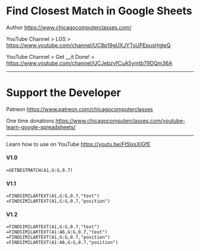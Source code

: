 # Find Closest Match in Google Sheets

Author https://www.chicagocomputerclasses.com/

YouTube Channel > LGS > https://www.youtube.com/channel/UC8p19gUXJYTsUPEpusHgteQ

YouTube Channel > Get __it Done! > https://www.youtube.com/channel/UCJebzvfCuA5ymtb79DQm36A

-----------------------------------------------

# Support the Developer

Patreon https://www.patreon.com/chicagocomputerclasses

One time donations https://www.chicagocomputerclasses.com/youtube-learn-google-spreadsheets/

-----------------------------------------------

Learn how to use on YouTube https://youtu.be/Ft5lxsXIGfE

#### V1.0
<code>=GETBESTMATCH(A1,G:G,0.7)</code>

#### V1.1
<code>=FINDSIMILARTEXT(A1,G:G,0.7,"text")</code></br>
<code>=FINDSIMILARTEXT(A1,G:G,0.7,"position")</code>

#### V1.2
<code>=FINDSIMILARTEXT(A1,G:G,0.7,"text")</code></br>
<code>=FINDSIMILARTEXT(A1:A6,G:G,0.7,"text")</code></br>
<code>=FINDSIMILARTEXT(A1,G:G,0.7,"position")</code></br>
<code>=FINDSIMILARTEXT(A1:A6,G:G,0.7,"position")</code>
